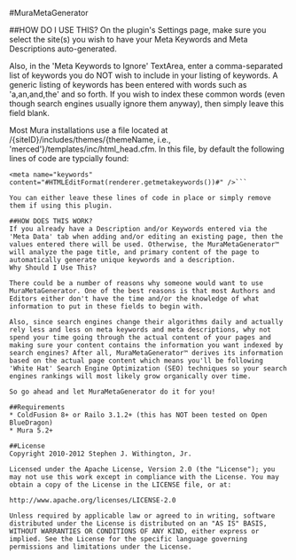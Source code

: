 #MuraMetaGenerator

##HOW DO I USE THIS?
On the plugin's Settings page, make sure you select the site(s) you wish to have your Meta Keywords and Meta Descriptions auto-generated.

Also, in the 'Meta Keywords to Ignore' TextArea, enter a comma-separated list of keywords you do NOT wish to include in your listing of keywords. A generic listing of keywords has been entered with words such as 'a,an,and,the' and so forth. If you wish to index these common words (even though search engines usually ignore them anyway), then simply leave this field blank.

Most Mura installations use a file located at /{siteID}/includes/themes/{themeName, i.e., 'merced'}/templates/inc/html_head.cfm. In this file, by default the following lines of code are typcially found:

```<meta name="description" content="#HTMLEditFormat(renderer.getmetadesc())#" />
<meta name="keywords" content="#HTMLEditFormat(renderer.getmetakeywords())#" />```

You can either leave these lines of code in place or simply remove them if using this plugin.

##HOW DOES THIS WORK?
If you already have a Description and/or Keywords entered via the 'Meta Data' tab when adding and/or editing an existing page, then the values entered there will be used. Otherwise, the MuraMetaGenerator™ will analyze the page title, and primary content of the page to automatically generate unique keywords and a description.
Why Should I Use This?

There could be a number of reasons why someone would want to use MuraMetaGenerator. One of the best reasons is that most Authors and Editors either don't have the time and/or the knowledge of what information to put in these fields to begin with.

Also, since search engines change their algorithms daily and actually rely less and less on meta keywords and meta descriptions, why not spend your time going through the actual content of your pages and making sure your content contains the information you want indexed by search engines? After all, MuraMetaGenerator™ derives its information based on the actual page content which means you'll be following 'White Hat' Search Engine Optimization (SEO) techniques so your search engines rankings will most likely grow organically over time.

So go ahead and let MuraMetaGenerator do it for you!

##Requirements
* ColdFusion 8+ or Railo 3.1.2+ (this has NOT been tested on Open BlueDragon)
* Mura 5.2+

##License
Copyright 2010-2012 Stephen J. Withington, Jr.

Licensed under the Apache License, Version 2.0 (the "License"); you may not use this work except in compliance with the License. You may obtain a copy of the License in the LICENSE file, or at:

http://www.apache.org/licenses/LICENSE-2.0

Unless required by applicable law or agreed to in writing, software distributed under the License is distributed on an "AS IS" BASIS, WITHOUT WARRANTIES OR CONDITIONS OF ANY KIND, either express or implied. See the License for the specific language governing permissions and limitations under the License.